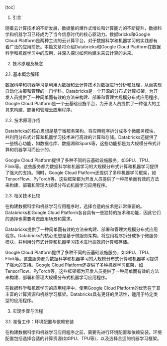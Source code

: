 
[toc]                    
                
                
1. 引言

随着云计算技术的不断发展，数据量的爆炸式增长和计算能力的不断提升，数据科学和机器学习已经成为了当今信息时代的核心驱动力。数据bricks和Google Cloud Platform是两种主流的云计算平台，对于数据科学和机器学习的实践都有着广泛的应用前景。本篇文章将介绍Databricks和Google Cloud Platform在数据科学和机器学习中的应用，并深入探讨如何构建未来云计算的未来。

2. 技术原理及概念

2.1. 基本概念解释

数据科学和机器学习是利用大数据和云计算技术对数据进行分析和处理，从而实现自动化决策和管理的一门学科。Databricks是一个开源的分布式计算框架，为开发人员提供了一种简单而有效的方法来构建、部署和管理大规模分布式应用程序。Google Cloud Platform是一个云基础设施平台，为开发人员提供了一种强大的工具来构建、部署和管理云应用程序。

2.2. 技术原理介绍

Databricks的核心思想是基于微服务架构，将应用程序拆分成多个微服务模块，并利用分布式计算和机器学习技术进行高效的计算和存储。Databricks还提供了一些核心功能，如数据仓库、数据湖和Spark等，这些功能都是为大规模分布式计算和机器学习而设计的。

Google Cloud Platform提供了多种不同的云基础设施服务，如GPU、TPU、Flink等。这些服务都为数据科学和机器学习的大规模分布式计算和机器学习提供了强大的支持。同时，Google Cloud Platform还提供了多种机器学习框架，如TensorFlow、PyTorch等。这些框架都为开发人员提供了一种简单而有效的方法来构建、部署和管理大规模分布式机器学习应用程序。

2.3. 相关技术比较

在构建数据科学和机器学习应用程序时，选择合适的技术是非常重要的。Databricks和Google Cloud Platform各自具有一些独特的技术和功能，因此它们的选择也需要考虑应用场景和需求。

Databricks提供了一种简单而有效的方法来构建、部署和管理大规模分布式应用程序。Databricks的核心思想是基于微服务架构，将应用程序拆分成多个微服务模块，并利用分布式计算和机器学习技术进行高效的计算和存储。

Google Cloud Platform提供了多种不同的云基础设施服务，如GPU、TPU、Flink等。这些服务都为数据科学和机器学习的大规模分布式计算和机器学习提供了强大的支持。Google Cloud Platform还提供了多种机器学习框架，如TensorFlow、PyTorch等。这些框架都为开发人员提供了一种简单而有效的方法来构建、部署和管理大规模分布式机器学习应用程序。

在数据科学和机器学习的应用程序中，使用Google Cloud Platform的优势在于其丰富的计算资源和机器学习框架。Databricks具有更好的灵活性，适用于特定类型的应用程序。

3. 实现步骤与流程

3.1. 准备工作：环境配置与依赖安装

在构建数据科学和机器学习应用程序之前，需要先进行环境配置和依赖安装。环境配置包括选择合适的计算资源(如GPU、TPU等)，以及选择合适的机器学习框架。

